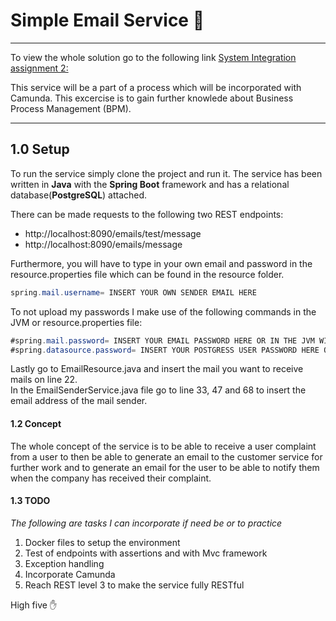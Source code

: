 # Simple Email Service :email: 
---
To view the whole solution go to the following link
[System Integration assignment 2: ](https://github.com/tobias-z/case-management)

This service will be a part of a process which will be incorporated with Camunda. This excercise is to gain further knowlede about Business Process Management (BPM). 

---

## 1.0 Setup
To run the service simply clone the project and run it. The service has been written in **Java** with the **Spring Boot** framework and has a relational database(**PostgreSQL**) attached.  

There can be made requests to the following two REST endpoints:
- http://localhost:8090/emails/test/message
- http://localhost:8090/emails/message

Furthermore, you will have to type in your own email and password in the resource.properties file which can be found in the resource folder.

```java
spring.mail.username= INSERT YOUR OWN SENDER EMAIL HERE
```

To not upload my passwords I make use of the following commands in the JVM or resource.properties file:
```java
#spring.mail.password= INSERT YOUR EMAIL PASSWORD HERE OR IN THE JVM WITH -Dspring.mail.password=  
#spring.datasource.password= INSERT YOUR POSTGRESS USER PASSWORD HERE OR IN THE JVM WITH -Dspring.datasource.password=   
``` 
  
Lastly go to EmailResource.java and insert the mail you want to receive mails on line 22.  
In the EmailSenderService.java file go to line 33, 47 and 68 to insert the email address of the mail sender.

#### 1.2 Concept  
The whole concept of the service is to be able to receive a user complaint from a user to then be able to generate an email to the customer service for further work and to generate an email for the user to be able to notify them when the company has received their complaint.  


#### 1.3 TODO
*The following are tasks I can incorporate if need be or to practice*  
1. Docker files to setup the environment
2. Test of endpoints with assertions and with Mvc framework
3. Exception handling
4. Incorporate Camunda
5. Reach REST level 3 to make the service fully RESTful

High five :hand: